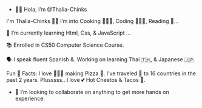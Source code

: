- 👋🏼 Hola, I’m @Thalia-Chinks
 
 I'm Thalia-Chinks 🙌🏼 I’m into Cooking 👩🏻‍🍳, Coding 👩🏻‍💻, Reading 📖...
 
 🧐 I’m currently learning Html, Css, & JavaScript ...
 
 📚 Enrolled in CS50 Computer Science Course. 
 
 🗣 I speak fluent Spanish &. Working on learning Thai 🇹🇭, & Japanese 🇯🇵
 
 Fun 🤩 Facts: I love 👩🏻‍🍳 making Pizza 🍕. I've traveled 🧳 to 16 countries in the past 2 years. 
 Plusssss.. I love 💕 Hot Cheetos & Tacos 🌮.
 
- 💞️ I’m looking to collaborate on anything to get more hands on experience. 



